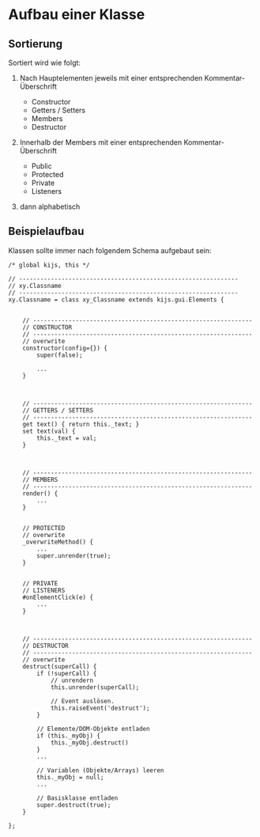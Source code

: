 Aufbau einer Klasse
=====================

Sortierung
----------
Sortiert wird wie folgt:
1. Nach Hauptelementen jeweils mit einer entsprechenden Kommentar-Überschrift
   - Constructor
   - Getters / Setters
   - Members
   - Destructor

2. Innerhalb der Members mit einer entsprechenden Kommentar-Überschrift
   - Public
   - Protected
   - Private
   - Listeners

3. dann alphabetisch


Beispielaufbau
--------------
Klassen sollte immer nach folgendem Schema aufgebaut sein:

    /* global kijs, this */

    // --------------------------------------------------------------
    // xy.Classname
    // --------------------------------------------------------------
    xy.Classname = class xy_Classname extends kijs.gui.Elements {


        // --------------------------------------------------------------
        // CONSTRUCTOR
        // --------------------------------------------------------------
        // overwrite
        constructor(config={}) {
            super(false);

            ...
        }



        // --------------------------------------------------------------
        // GETTERS / SETTERS
        // --------------------------------------------------------------
        get text() { return this._text; }
        set text(val) {
            this._text = val;
        }



        // --------------------------------------------------------------
        // MEMBERS
        // --------------------------------------------------------------
        render() {
            ...
        }


        // PROTECTED
        // overwrite
        _overwriteMethod() {
            ...
            super.unrender(true);
        }


        // PRIVATE
        // LISTENERS
        #onElementClick(e) {
            ...
        }



        // --------------------------------------------------------------
        // DESTRUCTOR
        // --------------------------------------------------------------
        // overwrite
        destruct(superCall) {
            if (!superCall) {
                // unrendern
                this.unrender(superCall);

                // Event auslösen.
                this.raiseEvent('destruct');
            }

            // Elemente/DOM-Objekte entladen
            if (this._myObj) {
                this._myObj.destruct()
            }
            ...

            // Variablen (Objekte/Arrays) leeren
            this._myObj = null;
            ...

            // Basisklasse entladen
            super.destruct(true);
        }

    };

